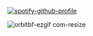 [![spotify-github-profile](https://spotify-github-profile.kittinanx.com/api/view?uid=7169cwv369woqjtfrpzgavtso&cover_image=true&theme=novatorem&show_offline=true&background_color=121212&interchange=false&bar_color=7295bb&bar_color_cover=false)](https://github.com/kittinan/spotify-github-profile)

![orbitbf-ezgif com-resize](https://github.com/user-attachments/assets/f0b29dd5-f2dc-4364-acae-ac01b8033ba2)
